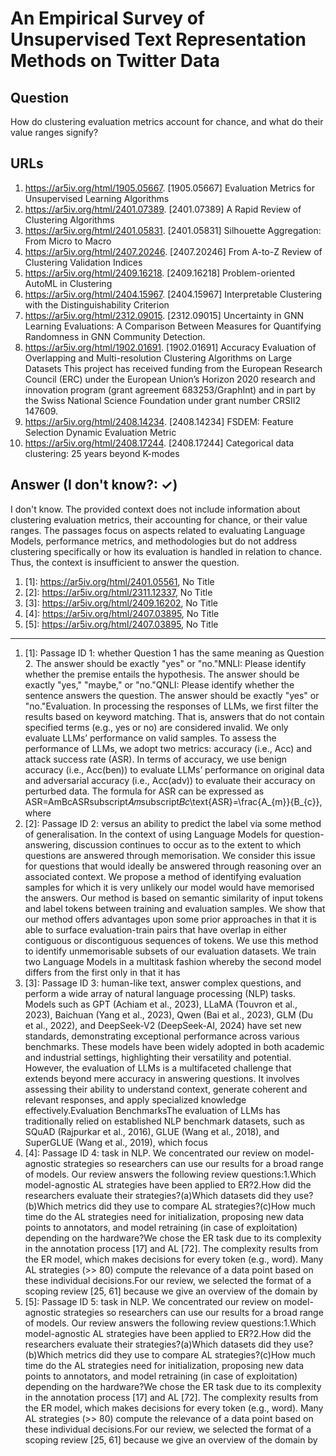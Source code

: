 # An Empirical Survey of Unsupervised Text Representation Methods on Twitter Data

## Question

How do clustering evaluation metrics account for chance, and what do their value ranges signify?

## URLs

1. https://ar5iv.org/html/1905.05667. [1905.05667] Evaluation Metrics for Unsupervised Learning Algorithms
2. https://ar5iv.org/html/2401.07389. [2401.07389] A Rapid Review of Clustering Algorithms
3. https://ar5iv.org/html/2401.05831. [2401.05831] Silhouette Aggregation: From Micro to Macro
4. https://ar5iv.org/html/2407.20246. [2407.20246] From A-to-Z Review of Clustering Validation Indices
5. https://ar5iv.org/html/2409.16218. [2409.16218] Problem-oriented AutoML in Clustering
6. https://ar5iv.org/html/2404.15967. [2404.15967] Interpretable Clustering with the Distinguishability Criterion
7. https://ar5iv.org/html/2312.09015. [2312.09015] Uncertainty in GNN Learning Evaluations: A Comparison Between Measures for Quantifying Randomness in GNN Community Detection.
8. https://ar5iv.org/html/1902.01691. [1902.01691] Accuracy Evaluation of Overlapping and Multi-resolution Clustering Algorithms on Large Datasets This project has received funding from the European Research Council (ERC) under the European Union’s Horizon 2020 research and innovation program (grant agreement 683253/GraphInt) and in part by the Swiss National Science Foundation under grant number CRSII2 147609.
9. https://ar5iv.org/html/2408.14234. [2408.14234] FSDEM: Feature Selection Dynamic Evaluation Metric
10. https://ar5iv.org/html/2408.17244. [2408.17244] Categorical data clustering: 25 years beyond K-modes

## Answer (I don't know?: ✓)

I don't know. The provided context does not include information about clustering evaluation metrics, their accounting for chance, or their value ranges. The passages focus on aspects related to evaluating Language Models, performance metrics, and methodologies but do not address clustering specifically or how its evaluation is handled in relation to chance. Thus, the context is insufficient to answer the question.

1. [1]:  https://ar5iv.org/html/2401.05561, No Title
2. [2]:  https://ar5iv.org/html/2311.12337, No Title
3. [3]:  https://ar5iv.org/html/2409.16202, No Title
4. [4]:  https://ar5iv.org/html/2407.03895, No Title
5. [5]:  https://ar5iv.org/html/2407.03895, No Title
---
1. [1]:  Passage ID 1: whether Question 1 has the same meaning as Question 2. The answer should be exactly "yes" or "no."MNLI: Please identify whether the premise entails the hypothesis. The answer should be exactly "yes," "maybe," or "no."QNLI: Please identify whether the sentence answers the question. The answer should be exactly "yes" or "no."Evaluation. In processing the responses of LLMs, we first filter the results based on keyword matching. That is, answers that do not contain specified terms (e.g., yes or no) are considered invalid. We only evaluate LLMs’ performance on valid samples. To assess the performance of LLMs, we adopt two metrics: accuracy (i.e., Acc) and attack success rate (ASR). In terms of accuracy, we use benign accuracy (i.e., Acc(ben)) to evaluate LLMs’ performance on original data and adversarial accuracy (i.e., Acc(adv)) to evaluate their accuracy on perturbed data. The formula for ASR can be expressed as ASR=AmBcASRsubscript𝐴𝑚subscript𝐵𝑐\text{ASR}=\frac{A_{m}}{B_{c}}, where
2. [2]:  Passage ID 2: versus an ability to predict the label via some method of generalisation. In the context of using Language Models for question-answering, discussion continues to occur as to the extent to which questions are answered through memorisation. We consider this issue for questions that would ideally be answered through reasoning over an associated context. We propose a method of identifying evaluation samples for which it is very unlikely our model would have memorised the answers. Our method is based on semantic similarity of input tokens and label tokens between training and evaluation samples. We show that our method offers advantages upon some prior approaches in that it is able to surface evaluation-train pairs that have overlap in either contiguous or discontiguous sequences of tokens. We use this method to identify unmemorisable subsets of our evaluation datasets. We train two Language Models in a multitask fashion whereby the second model differs from the first only in that it has
3. [3]:  Passage ID 3: human-like text, answer complex questions, and perform a wide array of natural language processing (NLP) tasks. Models such as GPT (Achiam et al., 2023), LLaMA (Touvron et al., 2023), Baichuan (Yang et al., 2023), Qwen (Bai et al., 2023), GLM (Du et al., 2022), and DeepSeek-V2 (DeepSeek-AI, 2024) have set new standards, demonstrating exceptional performance across various benchmarks. These models have been widely adopted in both academic and industrial settings, highlighting their versatility and potential. However, the evaluation of LLMs is a multifaceted challenge that extends beyond mere accuracy in answering questions. It involves assessing their ability to understand context, generate coherent and relevant responses, and apply specialized knowledge effectively.Evaluation BenchmarksThe evaluation of LLMs has traditionally relied on established NLP benchmark datasets, such as SQuAD (Rajpurkar et al., 2016), GLUE (Wang et al., 2018), and SuperGLUE (Wang et al., 2019), which focus
4. [4]:  Passage ID 4: task in NLP. We concentrated our review on model-agnostic strategies so researchers can use our results for a broad range of models. Our review answers the following review questions:1.Which model-agnostic AL strategies have been applied to ER?2.How did the researchers evaluate their strategies?(a)Which datasets did they use?(b)Which metrics did they use to compare AL strategies?(c)How much time do the AL strategies need for initialization, proposing new data points to annotators, and model retraining (in case of exploitation) depending on the hardware?We chose the ER task due to its complexity in the annotation process [17] and AL [72]. The complexity results from the ER model, which makes decisions for every token (e.g., word). Many AL strategies (>> 80) compute the relevance of a data point based on these individual decisions.For our review, we selected the format of a scoping review [25, 61] because we give an overview of the domain by
5. [5]:  Passage ID 5: task in NLP. We concentrated our review on model-agnostic strategies so researchers can use our results for a broad range of models. Our review answers the following review questions:1.Which model-agnostic AL strategies have been applied to ER?2.How did the researchers evaluate their strategies?(a)Which datasets did they use?(b)Which metrics did they use to compare AL strategies?(c)How much time do the AL strategies need for initialization, proposing new data points to annotators, and model retraining (in case of exploitation) depending on the hardware?We chose the ER task due to its complexity in the annotation process [17] and AL [72]. The complexity results from the ER model, which makes decisions for every token (e.g., word). Many AL strategies (>> 80) compute the relevance of a data point based on these individual decisions.For our review, we selected the format of a scoping review [25, 61] because we give an overview of the domain by